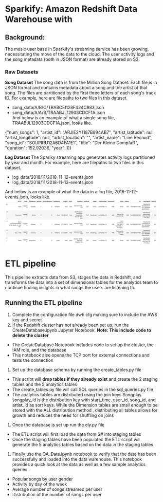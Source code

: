 # Sparkify: Amazon Redshift Data Warehouse with 
## Background:
The music user base in Sparkify's streaming service has been growing, necessitating the move of the data to the cloud. The user activity logs and the song metadata (both in JSON format) are already stored on S3. 
### Raw Datasets
**Song Dataset**
The song data is from the Million Song Dataset. Each file is in JSON format and contains metadata about a song and the artist of that song. The files are partitioned by the first three letters of each song's track ID. For example, here are filepaths to two files in this dataset.
- song_data/A/B/C/TRABCEI128F424C983.json
- song_data/A/A/B/TRAABJL12903CDCF1A.json  
And below is an example of what a single song file, TRAABJL12903CDCF1A.json, looks like.  

{"num_songs": 1, "artist_id": "ARJIE2Y1187B994AB7", "artist_latitude": null, "artist_longitude": null, "artist_location": "", "artist_name": "Line Renaud", "song_id": "SOUPIRU12A6D4FA1E1", "title": "Der Kleine Dompfaff", "duration": 152.92036, "year": 0}
  
**Log Dataset**
The Spariky streaming app generates activity logs partitioned by year and month. For example, here are filepaths to two files in this dataset.
- log_data/2018/11/2018-11-12-events.json
- log_data/2018/11/2018-11-13-events.json
  
And below is an example of what the data in a log file, 2018-11-12-events.json, looks like.  
<img src="log-data.png">   

# ETL pipeline 
This pipeline extracts data from S3, stages the data in Redshift, and transforms the data into a set of dimensional tables for the analytics team to continue finding insights in what songs the users are listening to. 
## Running the ETL pipeline
1. Complete the configuration file dwh.cfg making sure to include the AWS key and secret
1. If the Redshift cluster has not already been set up, run the CreateDatabase.ipynb Jupyter Notebook. **Note:  This include code to delete the cluster**
 - The CreateDatabase Notebook includes code to set up the cluster, the IAM role, and the database
  - This notebook also opens the TCP port for external connections and tests the connection 

1. Set up the database schema by running the create_tables.py file
 - This script will **drop tables if they already exist** and create the 2 staging tables and the 5 analytics tables
 - The create_tables.py file will call SQL queries in the sql_queries.py file
 - The analytics tables are distributed using the join keys Songplay. songplay_id is the distribution key with start_time, user_id, song_id, and artist_id as sort keys. While the Dimension tables are small enough to be stored with the ALL distribution method , distributing all tables allows for growth and reduces the need for shuffling on joins

1. Once the database is set up run the ely.py file
 - The ETL script will first load the data from S# into staging tables
 - Once the staging tables have been populated the ETL script will generate the 5 analytics tables based on the data in the staging tables
1. Finally use the QA_Data.ipynb notebook to verify that the data has been successfully and loaded into the data warehouse. This notebook provides a quick look at the data as well as a few sample analytics queries. 
 - Popular songs by user gender
 - Activity by day of the week
 - Average number of songs streamed per user
 - Distribution of the number of songs per user

  
